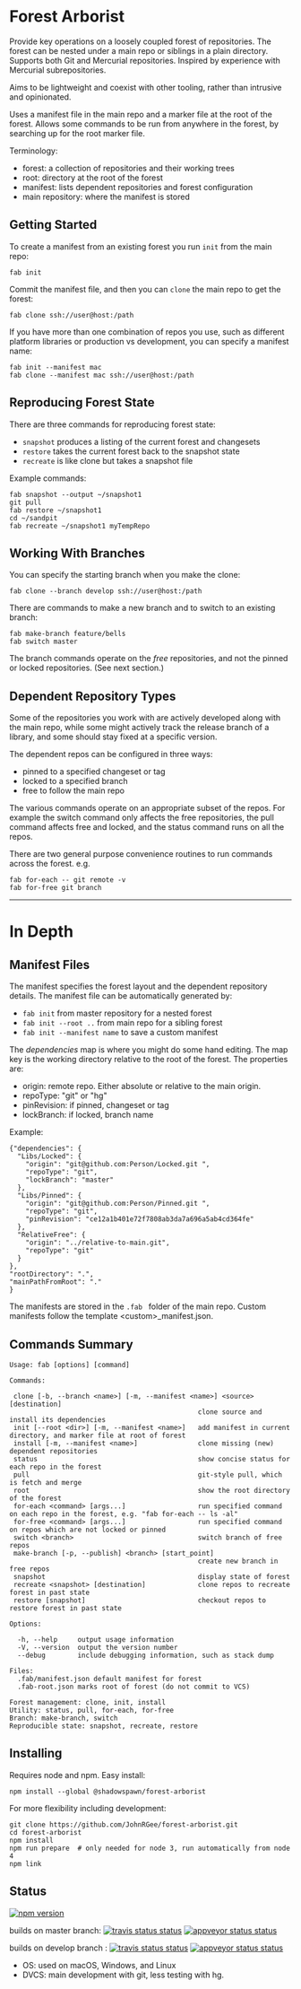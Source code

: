 Forest Arborist
===============

Provide key operations on a loosely coupled forest of repositories. The
forest can be nested under a main repo or siblings in a plain directory. Supports
both Git and Mercurial repositories. Inspired by experience with Mercurial subrepositories.

Aims to be lightweight and coexist with other tooling, rather than intrusive and opinionated.

Uses a manifest file in the main repo and a marker file at the root of the forest.
Allows some commands to be run from anywhere in the forest, by searching up for
the root marker file.

Terminology:
* forest: a collection of repositories and their working trees
* root: directory at the root of the forest
* manifest: lists dependent repositories and forest configuration
* main repository: where the manifest is stored


Getting Started
---------------

To create a manifest from an existing forest you run `init` from the main repo:

`fab init`

Commit the manifest file, and then you can `clone` the main repo to get the forest:

`fab clone ssh://user@host:/path`

If you have more than one combination of repos you use, such as different
platform libraries or production vs development, you can specify a manifest name:

    fab init --manifest mac
    fab clone --manifest mac ssh://user@host:/path


Reproducing Forest State
------------------------

There are three commands for reproducing forest state:
* `snapshot` produces a listing of the current forest and changesets
* `restore` takes the current forest back to the snapshot state
* `recreate` is like clone but takes a snapshot file

Example commands:

    fab snapshot --output ~/snapshot1
    git pull
    fab restore ~/snapshot1
    cd ~/sandpit
    fab recreate ~/snapshot1 myTempRepo


Working With Branches
---------------------

You can specify the starting branch when you make the clone:

    fab clone --branch develop ssh://user@host:/path

There are commands to make a new branch and to switch to an existing branch:

    fab make-branch feature/bells
    fab switch master

The branch commands operate on the _free_ repositories, and not the pinned or locked repositories. (See next section.)


Dependent Repository Types
--------------------------

Some of the repositories you work with are actively developed along with the main repo,
while some might actively track the release branch of a library, and some should stay fixed
at a specific version.

The dependent repos can be configured in three ways:
* pinned to a specified changeset or tag
* locked to a specified branch
* free to follow the main repo

The various commands operate on an appropriate subset of the repos. For example
the switch command only affects the free repositories, the pull command affects
free and locked, and the status command runs on all the repos.

There are two general purpose convenience routines to run commands across the forest.
e.g.

    fab for-each -- git remote -v
    fab for-free git branch

---------------------------------------------------------------------------------


In Depth
========

Manifest Files
--------------

The manifest specifies the forest layout and the dependent repository details. The manifest file can be automatically generated by:

* `fab init` from master repository for a nested forest
* `fab init --root ..` from main repo for a sibling forest
* `fab init --manifest name` to save a custom manifest

The _dependencies_ map is where you might do some hand editing. The map key
is the working directory relative to the root of the forest. The properties are:
* origin: remote repo. Either absolute or relative to the main origin.
* repoType: "git" or "hg"
* pinRevision: if pinned, changeset or tag
* lockBranch: if locked, branch name

Example:

    {"dependencies": {
      "Libs/Locked": {
        "origin": "git@github.com:Person/Locked.git ",
        "repoType": "git",
        "lockBranch": "master"
      },
      "Libs/Pinned": {
        "origin": "git@github.com:Person/Pinned.git ",
        "repoType": "git",
        "pinRevision": "ce12a1b401e72f7808ab3da7a696a5ab4cd364fe"
      },
      "RelativeFree": {
        "origin": "../relative-to-main.git",
        "repoType": "git"
      }
    },
    "rootDirectory": ".",
    "mainPathFromRoot": "."
    }

The manifests are stored in the `.fab ` folder of the main repo.
Custom manifests follow the template &lt;custom&gt;\_manifest.json.


Commands Summary
----------------

    Usage: fab [options] [command]

    Commands:

     clone [-b, --branch <name>] [-m, --manifest <name>] <source> [destination]
                                                   clone source and install its dependencies
     init [--root <dir>] [-m, --manifest <name>]   add manifest in current directory, and marker file at root of forest
     install [-m, --manifest <name>]               clone missing (new) dependent repositories
     status                                        show concise status for each repo in the forest
     pull                                          git-style pull, which is fetch and merge
     root                                          show the root directory of the forest
     for-each <command> [args...]                  run specified command on each repo in the forest, e.g. "fab for-each -- ls -al"
     for-free <command> [args...]                  run specified command on repos which are not locked or pinned
     switch <branch>                               switch branch of free repos
     make-branch [-p, --publish] <branch> [start_point]  
                                                   create new branch in free repos
     snapshot                                      display state of forest
     recreate <snapshot> [destination]             clone repos to recreate forest in past state
     restore [snapshot]                            checkout repos to restore forest in past state

    Options:

      -h, --help     output usage information
      -V, --version  output the version number
      --debug        include debugging information, such as stack dump

    Files:
      .fab/manifest.json default manifest for forest
      .fab-root.json marks root of forest (do not commit to VCS)

    Forest management: clone, init, install
    Utility: status, pull, for-each, for-free
    Branch: make-branch, switch
    Reproducible state: snapshot, recreate, restore


Installing
----------

Requires node and npm. Easy install:

    npm install --global @shadowspawn/forest-arborist

For more flexibility including development:

    git clone https://github.com/JohnRGee/forest-arborist.git
    cd forest-arborist
    npm install
    npm run prepare  # only needed for node 3, run automatically from node 4
    npm link


Status
------

[![npm version](https://img.shields.io/npm/v/@shadowspawn/forest-arborist.svg)](https://www.npmjs.com/package/@shadowspawn/forest-arborist)

builds on master branch:
[![travis status status](https://img.shields.io/travis/JohnRGee/forest-arborist/master.svg?&label=mac+%26+lin)](https://travis-ci.org/JohnRGee/forest-arborist)
[![appveyor status status](https://img.shields.io/appveyor/ci/JohnRGee/forest-arborist/master.svg?label=win)](https://ci.appveyor.com/project/JohnRGee/forest-arborist)

builds on develop branch :
[![travis status status](https://img.shields.io/travis/JohnRGee/forest-arborist/develop.svg?&label=mac+%26+lin)](https://travis-ci.org/JohnRGee/forest-arborist)
[![appveyor status status](https://img.shields.io/appveyor/ci/JohnRGee/forest-arborist/develop.svg?label=win)](https://ci.appveyor.com/project/JohnRGee/forest-arborist)

* OS: used on macOS, Windows, and Linux
* DVCS: main development with git, less testing with hg.
